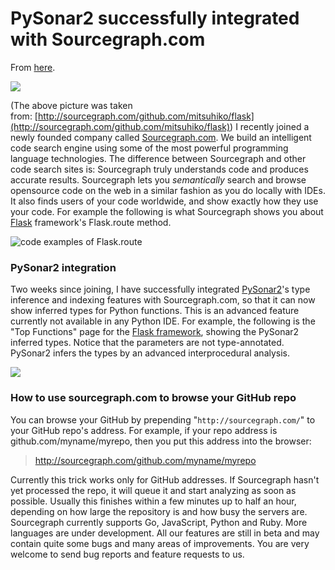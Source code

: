 # PySonar2 successfully integrated with Sourcegraph.com

From [here](https://yinwang1.substack.com/p/pysonar-sourcegraph).

![](https://substackcdn.com/image/fetch/w_1456,c_limit,f_auto,q_auto:good,fl_progressive:steep/https%3A%2F%2Fbucketeer-e05bbc84-baa3-437e-9518-adb32be77984.s3.amazonaws.com%2Fpublic%2Fimages%2Ffee5e0a7-77b4-4781-8d1e-c49aa330eb6f_400x162.png)

<span>(The above picture was taken from: </span>[http://sourcegraph.com/github.com/mitsuhiko/flask](http://sourcegraph.com/github.com/mitsuhiko/flask)<span>) I recently joined a newly founded company called</span> [Sourcegraph.com](http://www.sourcegraph.com)<span>. We build an intelligent code search engine using some of the most powerful programming language technologies. The difference between Sourcegraph and other code search sites is: Sourcegraph truly understands code and produces accurate results. Sourcegraph lets you</span> _semantically_ <span>search and browse opensource code on the web in a similar fashion as you do locally with IDEs. It also finds users of your code worldwide, and show exactly how they use your code. For example the following is what Sourcegraph shows you about</span> [Flask](http://sourcegraph.com/github.com/mitsuhiko/flask)<span> framework's Flask.route method.</span>

![](https://substackcdn.com/image/fetch/w_1456,c_limit,f_auto,q_auto:good,fl_progressive:steep/https%3A%2F%2Fbucketeer-e05bbc84-baa3-437e-9518-adb32be77984.s3.amazonaws.com%2Fpublic%2Fimages%2Fda33ecc0-1142-4f25-9785-07fb537aa86b_300x279.png "code examples of Flask.route")

### PySonar2 integration

<span>Two weeks since joining, I have successfully integrated</span> [PySonar2](http://github.com/yinwang0/pysonar2)<span>'s type inference and indexing features with Sourcegraph.com, so that it can now show inferred types for Python functions. This is an advanced feature currently not available in any Python IDE. For example, the following is the "Top Functions" page for the</span> [Flask framework](http://flask.pocoo.org)<span>, showing the PySonar2 inferred types. Notice that the parameters are not type-annotated. PySonar2 infers the types by an advanced interprocedural analysis.</span>

![](https://substackcdn.com/image/fetch/w_1456,c_limit,f_auto,q_auto:good,fl_progressive:steep/https%3A%2F%2Fbucketeer-e05bbc84-baa3-437e-9518-adb32be77984.s3.amazonaws.com%2Fpublic%2Fimages%2F0dc15852-72b5-4cb2-8dba-e48c37f6bf33_300x240.png)

### How to use sourcegraph.com to browse your GitHub repo

<span>You can browse your GitHub by prepending "</span>`http://sourcegraph.com/`<span>" to your GitHub repo's address. For example, if your repo address is github.com/myname/myrepo, then you put this address into the browser:</span>

> http://sourcegraph.com/github.com/myname/myrepo

Currently this trick works only for GitHub addresses. If Sourcegraph hasn't yet processed the repo, it will queue it and start analyzing as soon as possible. Usually this finishes within a few minutes up to half an hour, depending on how large the repository is and how busy the servers are. Sourcegraph currently supports Go, JavaScript, Python and Ruby. More languages are under development. All our features are still in beta and may contain quite some bugs and many areas of improvements. You are very welcome to send bug reports and feature requests to us.
